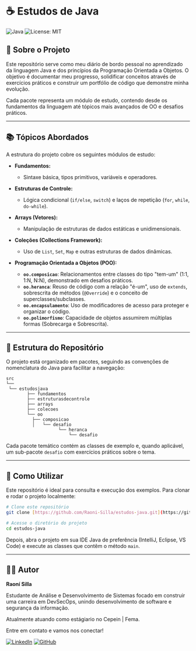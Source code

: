# ☕ Estudos de Java

![Java](https://img.shields.io/badge/Java-ED8B00?style=for-the-badge&logo=openjdk&logoColor=white)
![License: MIT](https://img.shields.io/badge/License-MIT-yellow.svg)

## 🎯 Sobre o Projeto

Este repositório serve como meu diário de bordo pessoal no aprendizado da linguagem Java e dos princípios da Programação Orientada a Objetos. O objetivo é documentar meu progresso, solidificar conceitos através de exercícios práticos e construir um portfólio de código que demonstre minha evolução.

Cada pacote representa um módulo de estudo, contendo desde os fundamentos da linguagem até tópicos mais avançados de OO e desafios práticos.

---

## 📚 Tópicos Abordados

A estrutura do projeto cobre os seguintes módulos de estudo:

* **Fundamentos:**
    * Sintaxe básica, tipos primitivos, variáveis e operadores.

* **Estruturas de Controle:**
    * Lógica condicional (`if/else`, `switch`) e laços de repetição (`for`, `while`, `do-while`).

* **Arrays (Vetores):**
    * Manipulação de estruturas de dados estáticas e unidimensionais.

* **Coleções (Collections Framework):**
    * Uso de `List`, `Set`, `Map` e outras estruturas de dados dinâmicas.

* **Programação Orientada a Objetos (POO):**
    * **`oo.composicao`**: Relacionamentos entre classes do tipo "tem-um" (1:1, 1:N, N:N), demonstrado em desafios práticos.
    * **`oo.heranca`**: Reuso de código com a relação "é-um", uso de `extends`, sobrescrita de métodos (`@Override`) e o conceito de superclasses/subclasses.
    * **`oo.encapsulamento`**: Uso de modificadores de acesso para proteger e organizar o código.
    * **`oo.polimorfismo`**: Capacidade de objetos assumirem múltiplas formas (Sobrecarga e Sobrescrita).

---

## 📁 Estrutura do Repositório

O projeto está organizado em pacotes, seguindo as convenções de nomenclatura do Java para facilitar a navegação:

```
src
└──
 └── estudosjava
        ├── fundamentos
        ├── estruturasdecontrole
        ├── arrays
        ├── colecoes
        └── oo
          ├── composicao
          │   └── desafio
                    └── heranca
                        └── desafio
```

Cada pacote temático contém as classes de exemplo e, quando aplicável, um sub-pacote `desafio` com exercícios práticos sobre o tema.

---

## 🚀 Como Utilizar

Este repositório é ideal para consulta e execução dos exemplos. Para clonar e rodar o projeto localmente:

```bash
# Clone este repositório
git clone [https://github.com/Raoni-Silla/estudos-java.git](https://github.com/Raoni-Silla/estudos-java.git)

# Acesse o diretório do projeto
cd estudos-java
```
Depois, abra o projeto em sua IDE Java de preferência (IntelliJ, Eclipse, VS Code) e execute as classes que contêm o método `main`.

---

## 🧑‍💻 Autor

**Raoní Silla**

Estudante de Análise e Desenvolvimento de Sistemas focado em construir uma carreira em DevSecOps, unindo desenvolvimento de software e segurança da informação.

Atualmente atuando como estágiario no Cepein | Fema.

Entre em contato e vamos nos conectar!

[![LinkedIn](https://img.shields.io/badge/LinkedIn-0077B5?style=for-the-badge&logo=linkedin&logoColor=white)](https://www.linkedin.com/in/raoni-mendes-silla-/)
[![GitHub](https://img.shields.io/badge/GitHub-100000?style=for-the-badge&logo=github&logoColor=white)](https://github.com/Raoni-Silla)
